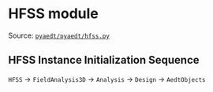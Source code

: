 # HFSS module

Source: [`pyaedt/pyaedt/hfss.py`](https://github.com/pyansys/pyaedt/blob/main/pyaedt/hfss.py)

## HFSS Instance Initialization Sequence

`HFSS` → `FieldAnalysis3D` → `Analysis` → `Design` → `AedtObjects`
